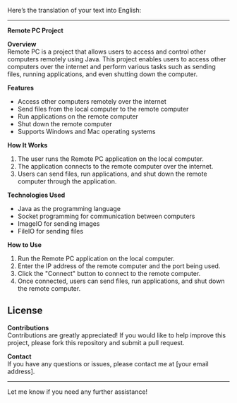 Here’s the translation of your text into English:

---

**Remote PC Project**

**Overview**  
Remote PC is a project that allows users to access and control other computers remotely using Java. This project enables users to access other computers over the internet and perform various tasks such as sending files, running applications, and even shutting down the computer.

**Features**  
- Access other computers remotely over the internet  
- Send files from the local computer to the remote computer  
- Run applications on the remote computer  
- Shut down the remote computer  
- Supports Windows and Mac operating systems  

**How It Works**  
1. The user runs the Remote PC application on the local computer.  
2. The application connects to the remote computer over the internet.  
3. Users can send files, run applications, and shut down the remote computer through the application.  

**Technologies Used**  
- Java as the programming language  
- Socket programming for communication between computers  
- ImageIO for sending images  
- FileIO for sending files  

**How to Use**  
1. Run the Remote PC application on the local computer.  
2. Enter the IP address of the remote computer and the port being used.  
3. Click the "Connect" button to connect to the remote computer.  
4. Once connected, users can send files, run applications, and shut down the remote computer.  

**License**  
-

**Contributions**  
Contributions are greatly appreciated! If you would like to help improve this project, please fork this repository and submit a pull request.  

**Contact**  
If you have any questions or issues, please contact me at [your email address].  

--- 

Let me know if you need any further assistance!